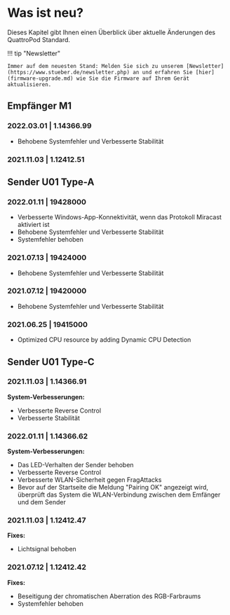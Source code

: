 # Was ist neu?

Dieses Kapitel gibt Ihnen einen Überblick über aktuelle Änderungen des QuattroPod Standard.

!!! tip "Newsletter"

    Immer auf dem neuesten Stand: Melden Sie sich zu unserem [Newsletter](https://www.stueber.de/newsletter.php) an und erfahren Sie [hier](firmware-upgrade.md) wie Sie die Firmware auf Ihrem Gerät aktualisieren.

## Empfänger M1 

### 2022.03.01 | 1.14366.99

* Behobene Systemfehler und Verbesserte Stabilität

### 2021.11.03 | 1.12412.51

## Sender U01 Type-A

### 2022.01.11 | 19428000

* Verbesserte Windows-App-Konnektivität, wenn das Protokoll Miracast aktiviert ist
* Behobene Systemfehler und Verbesserte Stabilität
* Systemfehler behoben

### 2021.07.13 | 19424000

* Behobene Systemfehler und Verbesserte Stabilität

### 2021.07.12 | 19420000

* Behobene Systemfehler und Verbesserte Stabilität

### 2021.06.25 | 19415000

* Optimized CPU resource by adding Dynamic CPU Detection

## Sender U01 Type-C

### 2021.11.03 | 1.14366.91

**System-Verbesserungen:**

* Verbesserte Reverse Control
* Verbesserte Stabilität

### 2022.01.11 | 1.14366.62

**System-Verbesserungen:**

* Das LED-Verhalten der Sender behoben
* Verbesserte Reverse Control
* Verbesserte WLAN-Sicherheit gegen FragAttacks
* Bevor auf der Startseite die Meldung "Pairing OK" angezeigt wird, überprüft das System die WLAN-Verbindung zwischen dem Emfänger und dem Sender

### 2021.11.03 | 1.12412.47

**Fixes:**

* Lichtsignal behoben

### 2021.07.12 | 1.12412.42

**Fixes:**

* Beseitigung der chromatischen Aberration des RGB-Farbraums
* Systemfehler behoben